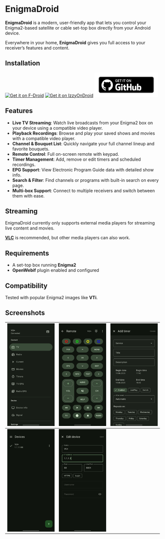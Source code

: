 # EnigmaDroid

**EnigmaDroid** is a modern, user-friendly app that lets you control your Enigma2-based satellite or cable set-top box directly from your Android device.

Everywhere in your home, **EnigmaDroid** gives you full access to your receiver’s features and content.

## Installation

[<img src="https://f-droid.org/badge/get-it-on.png" alt="Get it on F-Droid" height="80">](https://f-droid.org/packages/io.github.deprec8.enigmadroid)
[<img src="https://gitlab.com/IzzyOnDroid/repo/-/raw/master/assets/IzzyOnDroid.png" alt="Get it on IzzyOnDroid"  height="80">](https://apt.izzysoft.de/fdroid/index/apk/io.github.deprec8.enigmadroid)
[<img src="badge_github.png" alt="Get it on GitHub" height="80">](https://github.com/deprec8/EnigmaDroid/releases)

## Features

- **Live TV Streaming**: Watch live broadcasts from your Enigma2 box on your device using a compatible video player.
- **Playback Recordings**: Browse and play your saved shows and movies with a compatible video player.
- **Channel & Bouquet List**: Quickly navigate your full channel lineup and favorite bouquets.
- **Remote Control**: Full on-screen remote with keypad.
- **Timer Management**: Add, remove or edit timers and scheduled recordings.
- **EPG Support**: View Electronic Program Guide data with detailed show info.
- **Search & Filter**: Find channels or programs with built-in search on every page.
- **Multi-box Support**: Connect to multiple receivers and switch between them with ease.

## Streaming

EnigmaDroid currently only supports external media players for streaming live content and movies.

[**VLC**](https://www.videolan.org/vlc/download-android.html) is recommended, but other media players can also work.

## Requirements

- A set-top box running **Enigma2**
- **OpenWebif** plugin enabled and configured

## Compatibility

Tested with popular Enigma2 images like **VTi**.

## Screenshots

| <img src="./fastlane/metadata/android/en-US/images/phoneScreenshots/1.jpg" alt="Navigation drawer" /> | <img src="./fastlane/metadata/android/en-US/images/phoneScreenshots/2.jpg" alt="Remote" />     | <img src="./fastlane/metadata/android/en-US/images/phoneScreenshots/3.jpg" alt="Add timer" /> |
|-------------------------------------------------------------------------------------------------------|------------------------------------------------------------------------------------------------|-----------------------------------------------------------------------------------------------|
| <img src="./fastlane/metadata/android/en-US/images/phoneScreenshots/4.jpg" alt="Devices" />           | <img src="./fastlane/metadata/android/en-US/images/phoneScreenshots/5.jpg" alt="Edit device"/> |                                                                                               |
